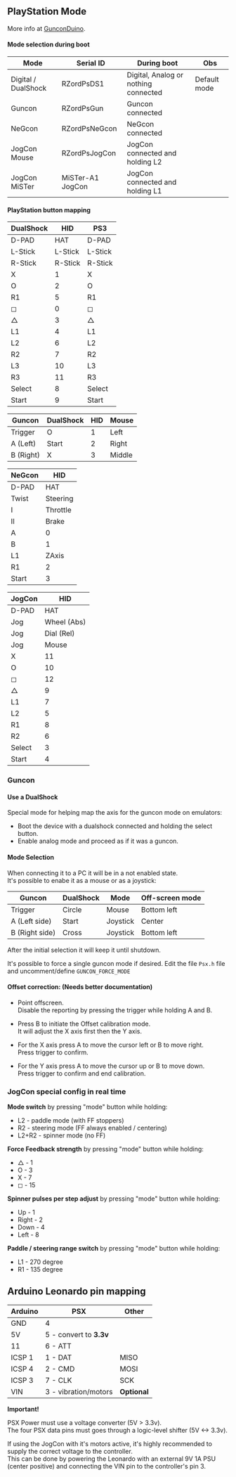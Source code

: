 ## PlayStation Mode
More info at [GunconDuino](https://github.com/sonik-br/GunconDuino).

#### Mode selection during boot

| Mode                | Serial ID        | During boot                          | Obs          |
|---------------------|------------------|--------------------------------------|--------------|
| Digital / DualShock | RZordPsDS1       | Digital, Analog or nothing connected | Default mode |
| Guncon              | RZordPsGun       | Guncon connected                     |              |
| NeGcon              | RZordPsNeGcon    | NeGcon connected                     |              |
| JogCon Mouse        | RZordPsJogCon    | JogCon connected and holding L2      |              |
| JogCon MiSTer       | MiSTer-A1 JogCon | JogCon connected and holding L1      |              |


#### PlayStation button mapping

| DualShock | HID     | PS3     |
|-----------|---------|---------|
| D-PAD     | HAT     | D-PAD   |
| L-Stick   | L-Stick | L-Stick |
| R-Stick   | R-Stick | R-Stick |
| X         | 1       | X       |
| O         | 2       | O       |
| R1        | 5       | R1      |
| &#9723;   | 0       | &#9723; |
| &#9651;   | 3       | &#9651; |
| L1        | 4       | L1      |
| L2        | 6       | L2      |
| R2        | 7       | R2      |
| L3        | 10      | L3      |
| R3        | 11      | R3      |
| Select    | 8       | Select  |
| Start     | 9       | Start   |


| Guncon    | DualShock | HID | Mouse   |
|-----------|-----------|-----|---------|
| Trigger   | O         | 1   | Left    |
| A (Left)  | Start     | 2   | Right   |
| B (Right) | X         | 3   | Middle  |


| NeGcon    | HID      |
|-----------|----------|
| D-PAD     | HAT      |
| Twist     | Steering |
| I         | Throttle |
| II        | Brake    |
| A         | 0        |
| B         | 1        |
| L1        | ZAxis    |
| R1        | 2        |
| Start     | 3        |


| JogCon    | HID         |
|-----------|-------------|
| D-PAD     | HAT         |
| Jog       | Wheel (Abs) |
| Jog       | Dial (Rel)  |
| Jog       | Mouse       |
| X         | 11          |
| O         | 10          |
| &#9723;   | 12          |
| &#9651;   | 9           |
| L1        | 7           |
| L2        | 5           |
| R1        | 8           |
| R2        | 6           |
| Select    | 3           |
| Start     | 4           |

### Guncon

#### Use a DualShock
Special mode for helping map the axis for the guncon mode on emulators:
* Boot the device with a dualshock connected and holding the select button.
* Enable analog mode and proceed as if it was a guncon.

#### Mode Selection
When connecting it to a PC it will be in a not enabled state.<br/>
It's possible to enabe it as a mouse or as a joystick:

| Guncon         | DualShock | Mode     | Off-screen mode |
|----------------|-----------|----------|-----------------|
| Trigger        | Circle    | Mouse    | Bottom left     |
| A (Left side)  | Start     | Joystick | Center          |
| B (Right side) | Cross     | Joystick | Bottom left     |

After the initial selection it will keep it until shutdown.

It's possible to force a single guncon mode if desired. 
Edit the file `Psx.h` file and uncomment/define `GUNCON_FORCE_MODE`

#### Offset correction: (Needs better documentation)
* Point offscreen.<br/>
Disable the reporting by pressing the trigger while holding A and B.

* Press B to initiate the Offset calibration mode.<br/>
It will adjust the X axis first then the Y axis.

* For the X axis press A to move the cursor left or B to move right.<br/>
Press trigger to confirm.

* For the Y axis press A to move the cursor up or B to move down.<br/>
Press trigger to confirm and end calibration.


### JogCon special config in real time

**Mode switch** by pressing "mode" button while holding:
- L2 - paddle mode (with FF stoppers)
- R2 - steering mode (FF always enabled / centering)
- L2+R2 - spinner mode (no FF)

**Force Feedback strength** by pressing "mode" button while holding:
- &#9651; - 1
- O - 3
- X - 7
- &#9723; - 15

**Spinner pulses per step adjust** by pressing "mode" button while holding:
- Up - 1
- Right - 2
- Down - 4
- Left - 8

**Paddle / steering range switch** by pressing "mode" button while holding:
- L1 - 270 degree
- R1 - 135 degree


## Arduino Leonardo pin mapping

| Arduino     | PSX                     | Other        |
|-------------|-------------------------|--------------|
| GND         | 4                       |              |
| 5V          | 5 - convert to **3.3v** |              |
| 11          | 6 - ATT                 |              |
| ICSP 1      | 1 - DAT                 | MISO         |
| ICSP 4      | 2 - CMD                 | MOSI         |
| ICSP 3      | 7 - CLK                 | SCK          |
| VIN         | 3 - vibration/motors    | **Optional** |

**Important!**

PSX Power must use a voltage converter (5V > 3.3v). <br/>
The four PSX data pins must goes through a logic-level shifter (5V <-> 3.3v).

If using the JogCon with it's motors active, it's highly recommended to supply the correct voltage to the controller.<br/>
This can be done by powering the Leonardo with an external 9V 1A PSU (center positive) and connecting the VIN pin to the controller's pin 3.
